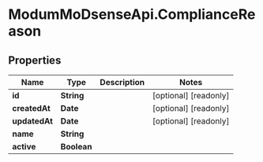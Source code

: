 # ModumMoDsenseApi.ComplianceReason

## Properties

Name | Type | Description | Notes
------------ | ------------- | ------------- | -------------
**id** | **String** |  | [optional] [readonly] 
**createdAt** | **Date** |  | [optional] [readonly] 
**updatedAt** | **Date** |  | [optional] [readonly] 
**name** | **String** |  | 
**active** | **Boolean** |  | 


